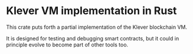 # Klever VM implementation in Rust

This crate puts forth a partial implementation of the Klever blockchain VM.

It is designed for testing and debugging smart contracts, but it could in principle evolve to become part of other tools too.
